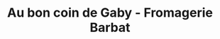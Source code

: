 ---
title: "Au bon coin de Gaby - Fromagerie Barbat"
url: /besse-et-saint-anastaise/au-bon-coin-de-gaby-fromagerie-barbat/
shop: fromage
---